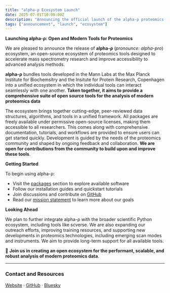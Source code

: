 ```yaml
---
title: "alpha-ρ Ecosystem Launch"
date: 2025-07-01T10:00:00Z
description: "Announcing the official launch of the alpha-ρ proteomics software ecosystem"
tags: ["announcement", "launch", "ecosystem"]
---
```


**Launching alpha-ρ: Open and Modern Tools for Proteomics**

We are pleased to announce the release of **alpha-ρ** (_pronounce: alpha-pro_) ecosystem, an open-source ecosystem of proteomics tools designed to accelerate mass spectrometry research and improve accessibility to advanced analysis methods.


**alpha-ρ** bundles tools developed in the Mann Labs at the Max Planck Institute for Biochemsitry and the Insitute for Protein Research, Copenhagen into a unified ecosystem in which the individual tools can interact seamlessly with one another. **Taken together, it aims to provide a comprehensive suite of open source tools for the analysis of modern proteomics data**

The ecosystem brings together cutting-edge, peer-reviewed data structures, algorithms, and tools in a unified framework. All packages are freely available under permissive open-source licenses, making them accessible to all researchers. This comes along with comprehensive documentation, tutorials, and workflows are provided to ensure users can get started quickly. Development is guided by the needs of the proteomics community and shaped by ongoing feedback and collaboration. **We are open for contributions from the community to build upon and improve these tools**.

**Getting Started**

To begin using alpha-ρ:

* Visit the [packages](/packages/) section to explore available software
* Follow our installation guides and quickstart tutorials
* Join discussions and contribute on [GitHub](https://github.com/alpha-ρ-team)
* Read our [mission statement](/mission/) to learn more about our goals

**Looking Ahead**

We plan to further integrate alpha-ρ with the broader scientific Python ecosystem, including tools like scverse. We are also expanding our outreach efforts, improving training resources, and supporting new developments in proteomics technologies, including emerging scan modes and instruments. We aim to provide long-term support for all available tools.

🎉 **Join us in creating an open ecosystem for the performant, scalable, and robust analysis of modern proteomics data**.

---

### Contact and Resources

[Website](/content/_index.md) · [GitHub](https://github.com/MannLabs) · [Bluesky](https://bsky.app/profile/mannlab.bsky.social)

